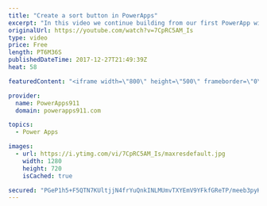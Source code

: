 ```yaml
---
title: "Create a sort button in PowerApps"
excerpt: "In this video we continue building from our first PowerApp with SharePoint and look at how the sort button works. This exposes us to contextual variables and my tricks for figuring out what is going on. Pretty fun stuff.  Link to the video on making your first PowerApp with SharePoint. https://youtu.be/BnYe_7fpZRM"
originalUrl: https://youtube.com/watch?v=7CpRC5AM_Is
type: video
price: Free
length: PT6M36S
publishedDateTime: 2017-12-27T21:49:39Z
heat: 58

featuredContent: "<iframe width=\"800\" height=\"500\" frameborder=\"0\" src=\"https://www.youtube.com/embed/7CpRC5AM_Is\" allow=\"accelerometer; autoplay; encrypted-media; gyroscope; picture-in-picture\" allowfullscreen></iframe>"

provider:
  name: PowerApps911
  domain: powerapps911.com

topics:
  - Power Apps

images:
  - url: https://i.ytimg.com/vi/7CpRC5AM_Is/maxresdefault.jpg
    width: 1280
    height: 720
    isCached: true

secured: "PGeP1h5+F5QTN7KUltjjN4frYuQnkINLMUmvTXYEmV9YFkfGReTP/meeb3pyKXXkyoySMdKKvALZBPVxpa3DUus++Nu3SWjwAICeZug7y/wVgkvIv8stGO8Vc+OK/RqHCYSEbZuqy1tbR26xRnr5dFy2QftRKSm/2i3RffkzBtMk21xZEqnf7Y66Jnl+Ll4YPNZ0JCbPGqJXheFuC1pmV/Df+5LIy/ePTTPl5pyierYH0bFqrcVfTY4Cb+3IqVPsF1UXDR0py0NJE80qLmL0FtCMRBzO0jQFXZgPT3yM/L+zzso1K5ePRhoUciZPXrdtIiXQjnIDicPITnaSbP+3l0s44B8xgtwZ7T/zTOrhQ6CzRWSiKejG+zf249Bau5nhWdcblN3RtQzBKxPB3+5aKsc1+Wrj4LGQZTQOz56xUJ8=;vLEoHVC6uLumLtJPOjDO3A=="
---
```


